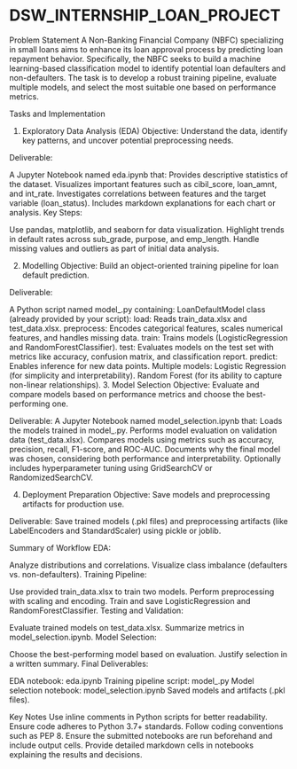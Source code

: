 # DSW_INTERNSHIP_LOAN_PROJECT

Problem Statement
A Non-Banking Financial Company (NBFC) specializing in small loans aims to enhance its loan approval process by predicting loan repayment behavior. Specifically, the NBFC seeks to build a machine learning-based classification model to identify potential loan defaulters and non-defaulters. The task is to develop a robust training pipeline, evaluate multiple models, and select the most suitable one based on performance metrics.

Tasks and Implementation
1. Exploratory Data Analysis (EDA)
Objective: Understand the data, identify key patterns, and uncover potential preprocessing needs.

Deliverable:

A Jupyter Notebook named eda.ipynb that:
Provides descriptive statistics of the dataset.
Visualizes important features such as cibil_score, loan_amnt, and int_rate.
Investigates correlations between features and the target variable (loan_status).
Includes markdown explanations for each chart or analysis.
Key Steps:

Use pandas, matplotlib, and seaborn for data visualization.
Highlight trends in default rates across sub_grade, purpose, and emp_length.
Handle missing values and outliers as part of initial data analysis.

2. Modelling
Objective: Build an object-oriented training pipeline for loan default prediction.

Deliverable:

A Python script named model_.py containing:
LoanDefaultModel class (already provided by your script):
load: Reads train_data.xlsx and test_data.xlsx.
preprocess: Encodes categorical features, scales numerical features, and handles missing data.
train: Trains models (LogisticRegression and RandomForestClassifier).
test: Evaluates models on the test set with metrics like accuracy, confusion matrix, and classification report.
predict: Enables inference for new data points.
Multiple models:
Logistic Regression (for simplicity and interpretability).
Random Forest (for its ability to capture non-linear relationships).
3. Model Selection
Objective: Evaluate and compare models based on performance metrics and choose the best-performing one.

Deliverable:
A Jupyter Notebook named model_selection.ipynb that:
Loads the models trained in model_.py.
Performs model evaluation on validation data (test_data.xlsx).
Compares models using metrics such as accuracy, precision, recall, F1-score, and ROC-AUC.
Documents why the final model was chosen, considering both performance and interpretability.
Optionally includes hyperparameter tuning using GridSearchCV or RandomizedSearchCV.

4. Deployment Preparation
Objective: Save models and preprocessing artifacts for production use.

Deliverable:
Save trained models (.pkl files) and preprocessing artifacts (like LabelEncoders and StandardScaler) using pickle or joblib.

Summary of Workflow
EDA:

Analyze distributions and correlations.
Visualize class imbalance (defaulters vs. non-defaulters).
Training Pipeline:

Use provided train_data.xlsx to train two models.
Perform preprocessing with scaling and encoding.
Train and save LogisticRegression and RandomForestClassifier.
Testing and Validation:

Evaluate trained models on test_data.xlsx.
Summarize metrics in model_selection.ipynb.
Model Selection:

Choose the best-performing model based on evaluation.
Justify selection in a written summary.
Final Deliverables:

EDA notebook: eda.ipynb
Training pipeline script: model_.py
Model selection notebook: model_selection.ipynb
Saved models and artifacts (.pkl files).

Key Notes
Use inline comments in Python scripts for better readability.
Ensure code adheres to Python 3.7+ standards.
Follow coding conventions such as PEP 8.
Ensure the submitted notebooks are run beforehand and include output cells.
Provide detailed markdown cells in notebooks explaining the results and decisions.
